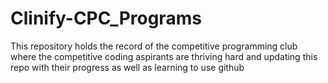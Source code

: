 # Clinify-CPC_Programs
This repository holds the record of the competitive programming club where the competitive coding aspirants are thriving hard and updating this repo with their progress as well as learning to use github
